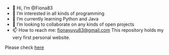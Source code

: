 - 👋 Hi, I’m @Fiona83
- 👀 I’m interested in all kinds of programming
- 🌱 I’m currently learning Python and Java
- 💞️ I’m looking to collaborate on any kinds of open projects
- 📫 How to reach me: fionayuyu83@gmail.com
This repository holds my very first personal website.

Please check [here](http://fiona83.github.io)
